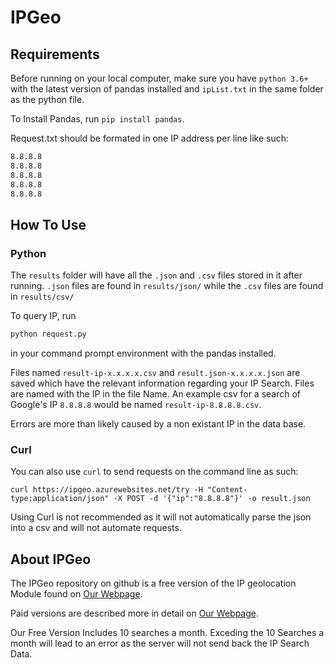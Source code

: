 # IPGeo

## Requirements

Before running on your local computer, make sure you have ```python 3.6+``` with the latest version of pandas installed and ```ipList.txt``` in the same folder as the python file.

To Install Pandas, run ```pip install pandas```.

Request.txt should be formated in one IP address per line like such:

```txt
8.8.8.8
8.8.8.8
8.8.8.8
8.8.8.8
8.8.8.8
```

## How To Use

### Python

 The ```results``` folder will have all the ```.json``` and ```.csv``` files stored in it after running. ```.json``` files are found in ```results/json/``` while the ```.csv``` files are found in ```results/csv/```

To query IP, run

```cmd
python request.py
```

in your command prompt environment with the pandas installed.

Files named ```result-ip-x.x.x.x.csv``` and ```result.json-x.x.x.x.json``` are saved which have the relevant information regarding your IP Search. Files are named with the IP in the file Name. An example csv for a search of Google's IP ```8.8.8.8``` would be named ```result-ip-8.8.8.8.csv```.

Errors are more than likely caused by a non existant IP in the data base.

### Curl

You can also use `curl` to send requests on the command line as such:

```curl
curl https://ipgeo.azurewebsites.net/try -H "Content-type:application/json" -X POST -d '{"ip":"8.8.8.8"}' -o result.json
```

Using Curl is not recommended as it will not automatically parse the json into a csv and will not automate requests.

## About IPGeo

The IPGeo repository on github is a free version of the IP geolocation Module found on [Our Webpage](http://ipgeo.azurewebsites.net/).

Paid versions are described more in detail on [Our Webpage](http://ipgeo.azurewebsites.net/).

Our Free Version Includes 10 searches a month. Exceding the 10 Searches a month will lead to an error as the server will not send back the IP Search Data.
